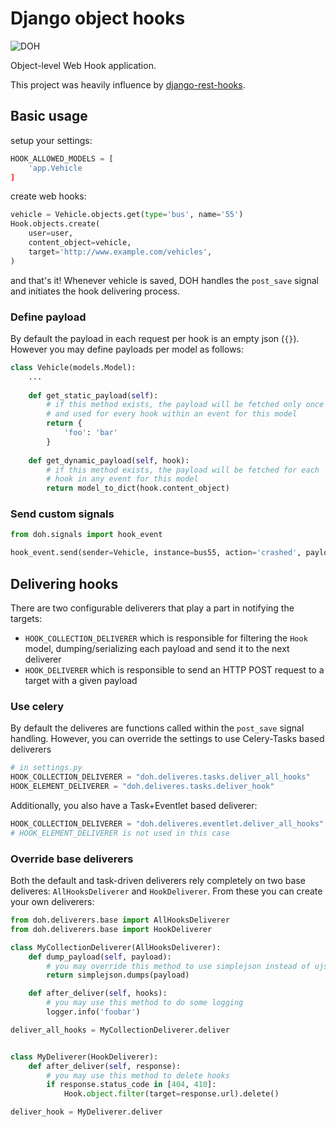 # Django object hooks

![DOH](http://www.recreateweb.com.au/wp-content/uploads/2014/02/homer-computer-doh.jpg)

Object-level Web Hook application. 

This project was heavily influence by [django-rest-hooks](https://github.com/zapier/django-rest-hooks).


## Basic usage

setup your settings:

```python
HOOK_ALLOWED_MODELS = [
    'app.Vehicle
]
```

create web hooks:

```python
vehicle = Vehicle.objects.get(type='bus', name='55')
Hook.objects.create(
    user=user, 
    content_object=vehicle,
    target='http://www.example.com/vehicles',
)
```

and that's it! 
Whenever vehicle is saved, DOH handles the `post_save` signal and initiates the hook delivering process.


### Define payload

By default the payload in each request per hook is an empty json (`{}`). However you may define payloads per model as follows:

```python
class Vehicle(models.Model):
    ...
    
    def get_static_payload(self):
        # if this method exists, the payload will be fetched only once
        # and used for every hook within an event for this model
        return {
            'foo': 'bar'
        }
        
    def get_dynamic_payload(self, hook):
        # if this method exists, the payload will be fetched for each
        # hook in any event for this model
        return model_to_dict(hook.content_object)
```

### Send custom signals

```python
from doh.signals import hook_event

hook_event.send(sender=Vehicle, instance=bus55, action='crashed', payload={})
```


## Delivering hooks

There are two configurable deliverers that play a part in notifying the targets:

- `HOOK_COLLECTION_DELIVERER` which is responsible for filtering the `Hook` model, dumping/serializing each payload and send it to the next deliverer
- `HOOK_DELIVERER` which is responsible to send an HTTP POST request to a target with a given payload


### Use celery

By default the deliveres are functions called within the `post_save` signal handling. However, you can override the settings to use Celery-Tasks based deliverers

```python
# in settings.py
HOOK_COLLECTION_DELIVERER = "doh.deliveres.tasks.deliver_all_hooks"
HOOK_ELEMENT_DELIVERER = "doh.deliveres.tasks.deliver_hook"
```

Additionally, you also have a Task+Eventlet based deliverer:

```python
HOOK_COLLECTION_DELIVERER = "doh.deliveres.eventlet.deliver_all_hooks"
# HOOK_ELEMENT_DELIVERER is not used in this case
```

### Override base deliverers

Both the default and task-driven deliverers rely completely on two base deliveres: `AllHooksDeliverer` and `HookDeliverer`. From these you can create your own deliverers:

```python
from doh.deliverers.base import AllHooksDeliverer
from doh.deliverers.base import HookDeliverer

class MyCollectionDeliverer(AllHooksDeliverer):
    def dump_payload(self, payload):
        # you may override this method to use simplejson instead of ujson
        return simplejson.dumps(payload)

    def after_deliver(self, hooks):
        # you may use this method to do some logging
        logger.info('foobar')

deliver_all_hooks = MyCollectionDeliverer.deliver


class MyDeliverer(HookDeliverer):
    def after_deliver(self, response):
        # you may use this method to delete hooks
        if response.status_code in [404, 410]:
            Hook.object.filter(target=response.url).delete()            

deliver_hook = MyDeliverer.deliver
```


